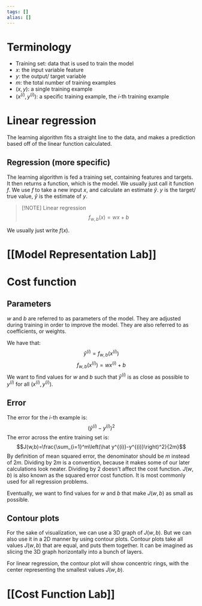 ```yaml
---
tags: []
alias: []
---
```

# Terminology
- Training set: data that is used to train the model
- $x$: the input variable feature
- $y$: the output/ target variable
- $m$: the total number of training examples
- $(x,y)$: a single training example
- $(x^{(i)},y^{(i)})$: a specific training example, the $i$-th training example

# Linear regression
The learning algorithm fits a straight line to the data, and makes a prediction based off of the linear function calculated. 

## Regression (more specific)
The learning algorithm is fed a training set, containing features and targets.
It then returns a function, which is the model. We usually just call it function $f$.
We use $f$ to take a new input $x$, and calculate an estimate $\hat y$. 
$y$ is the target/ true value, $\hat y$ is the estimate of $y$.


> [!NOTE] Linear regression
> $$f_{w,b}(x)=wx+b$$

We usually just write $f(x)$. 

# [[Model Representation Lab]]


# Cost function
## Parameters
$w$ and $b$ are referred to as parameters of the model. They are adjusted during training in order to improve the model. 
They are also referred to as coefficients, or weights. 

We have that:
$$\hat y^{(i)} = f_{w,b}\left(x^{(i)}\right)$$
$$f_{w,b}\left(x^{(i)}\right)=wx^{(i)}+b$$
We want to find values for $w$ and $b$ such that $\hat y^{(i)}$ is as close as possible to $y^{(i)}$ for all $(x^{(i)}, y^{(i)})$. 

## Error
The error for the $i$-th example is:
$$\left(\hat y^{(i)}-y^{(i)}\right)^2$$
The error across the entire training set is:
$$J(w,b)=\frac{\sum_{i=1}^m\left(\hat y^{(i)}-y^{(i)}\right)^2}{2m}$$
By definition of mean squared error, the denominator should be $m$ instead of $2m$. Dividing by $2m$ is a convention, because it makes some of our later calculations look neater. Dividing by 2 doesn't affect the cost function.
$J(w,b)$ is also known as the squared error cost function. It is most commonly used for all regression problems. 

Eventually, we want to find values for $w$ and $b$ that make $J(w,b)$ as small as possible.

## Contour plots
For the sake of visualization, we can use a 3D graph of $J(w,b)$. But we can also use it in a 2D manner by using contour plots. 
Contour plots take all values $J(w,b)$ that are equal, and puts them together. It can be imagined as slicing the 3D graph horizontally into a bunch of layers. 

For linear regression, the contour plot will show concentric rings, with the center representing the smallest values $J(w,b)$. 

# [[Cost Function Lab]]
